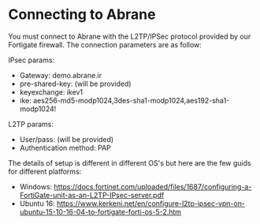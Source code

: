# Connecting to Abrane

You must connect to Abrane with the L2TP/IPSec protocol provided by our Fortigate firewall. The connection parameters are as follow:

IPsec params:
* Gateway: demo.abrane.ir
* pre-shared-key: (will be provided)
* keyexchange: ikev1
* ike: aes256-md5-modp1024,3des-sha1-modp1024,aes192-sha1-modp1024!

L2TP params:
* User/pass: (will be provided)
* Authentication method: PAP

The details of setup is different in different OS's but here are the few guids for different platforms:

* Windows: https://docs.fortinet.com/uploaded/files/1687/configuring-a-FortiGate-unit-as-an-L2TP-IPsec-server.pdf
* Ubuntu 16: https://www.kerkeni.net/en/configure-l2tp-ipsec-vpn-on-ubuntu-15-10-16-04-to-fortigate-forti-os-5-2.htm
